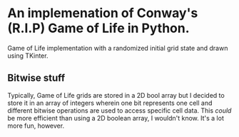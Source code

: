 # An implemenation of Conway's (R.I.P) Game of Life in Python.

Game of Life implementation with a randomized initial grid state and drawn using TKinter.

## Bitwise stuff
Typically, Game of Life grids are stored in a 2D bool array but I decided to store it in an array of integers wherein one bit represents one cell and different bitwise operations are used to access specific cell data. This *could* be more efficient than using a 2D boolean array, I wouldn't know. It's a lot more fun, however. 
